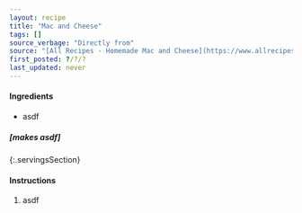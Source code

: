 ```yaml
---
layout: recipe
title: "Mac and Cheese"
tags: []
source_verbage: "Directly from"
source: "[All Recipes - Homemade Mac and Cheese](https://www.allrecipes.com/recipe/11679/homemade-mac-and-cheese/)" 
first_posted: ?/?/?
last_updated: never
---
```


#### Ingredients
- asdf

##### [makes asdf]
{:.servingsSection}

#### Instructions
1. asdf